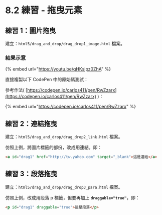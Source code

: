 # 8.2 練習 - 拖曳元素

## 練習 1：圖片拖曳

建立：`html5/drag_and_drop/drag_drop1_image.html` 檔案。

### 結果示意

{% embed url="https://youtu.be/qHKsjpz0ZhA" %}

直接複製以下 CodePen 中的原始碼測試：



參考作法( [https://codepen.io/carlos411/pen/RwZzarx](https://codepen.io/carlos411/pen/RwZzarx) )：

{% embed url="https://codepen.io/carlos411/pen/RwZzarx" %}



## 練習 2：連結拖曳

建立：`html5/drag_and_drop/drag_drop2_link.html` 檔案。

仿照上例，將圖片標籤的部份，改成用連結。即：

```html
<a id="drag1" href="http://tw.yahoo.com" target="_blank">這是連結</a>
```



## 練習 3：段落拖曳

建立：`html5/drag_and_drop/drag_drop3_para.html` 檔案。

仿照上例，改成用段落 p 標籤，但要再加上 **`draggable="true"`**，即：

```html
<p id="drag1" draggable="true">這是段落</p>
```

